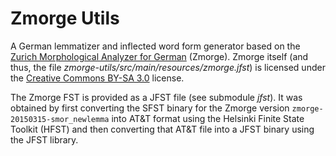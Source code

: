 # Zmorge Utils

A German lemmatizer and inflected word form generator based on the [Zurich Morphological Analyzer for German](https://pub.cl.uzh.ch/users/sennrich/zmorge/) (Zmorge). Zmorge itself (and thus, the file _zmorge-utils/src/main/resources/zmorge.jfst_) is licensed under the [Creative Commons BY-SA 3.0](https://creativecommons.org/licenses/by-sa/3.0/deed.en) license.

The Zmorge FST is provided as a JFST file (see submodule _jfst_). It was obtained by first converting the SFST binary for the Zmorge version `zmorge-20150315-smor_newlemma` into AT&T format using the Helsinki Finite State Toolkit (HFST) and then converting that AT&T file into a JFST binary using the JFST library.
